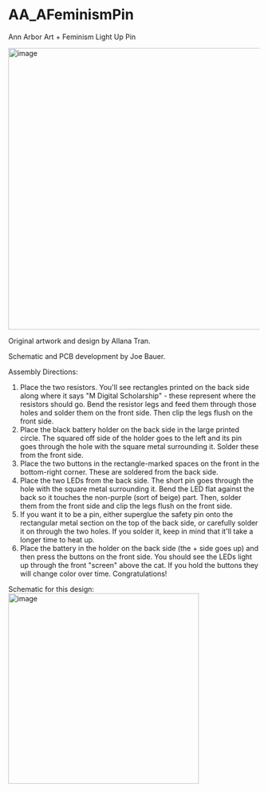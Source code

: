 # AA_AFeminismPin
Ann Arbor Art + Feminism Light Up Pin

<img width="565" alt="image" src="https://github.com/LSATS-RCI-Research/AA_AFeminismPin/assets/6989685/1aafdc2a-b508-41fe-821d-ea1a5385e0f4">


Original artwork and design by Allana Tran.

Schematic and PCB development by Joe Bauer.


Assembly Directions:

1) Place the two resistors. You'll see rectangles printed on the back side along where it says "M Digital Scholarship" - these represent where the resistors should go. Bend the resistor legs and feed them through those holes and solder them on the front side. Then clip the legs flush on the front side.
2) Place the black battery holder on the back side in the large printed circle. The squared off side of the holder goes to the left and its pin goes through the hole with the square metal surrounding it. Solder these from the front side.
3) Place the two buttons in the rectangle-marked spaces on the front in the bottom-right corner. These are soldered from the back side. 
4) Place the two LEDs from the back side. The short pin goes through the hole with the square metal surrounding it. Bend the LED flat against the back so it touches the non-purple (sort of beige) part. Then, solder them from the front side and clip the legs flush on the front side. 
5) If you want it to be a pin, either superglue the safety pin onto the rectangular metal section on the top of the back side, or carefully solder it on through the two holes. If you solder it, keep in mind that it'll take a longer time to heat up. 
6) Place the battery in the holder on the back side (the + side goes up) and then press the buttons on the front side. You should see the LEDs light up through the front "screen" above the cat. If you hold the buttons they will change color over time. Congratulations!


Schematic for this design:
<img width="382" alt="image" src="https://github.com/LSATS-RCI-Research/AA_AFeminismPin/assets/6989685/d00a2134-02eb-4a97-af74-ae372e1a6fd6">

